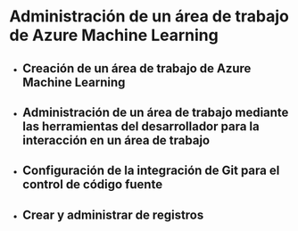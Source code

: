 # Administración de un área de trabajo de Azure Machine Learning
- ## Creación de un área de trabajo de Azure Machine Learning


- ## Administración de un área de trabajo mediante las herramientas del desarrollador para la interacción en un área de trabajo


- ## Configuración de la integración de Git para el control de código fuente


- ## Crear y administrar de registros

